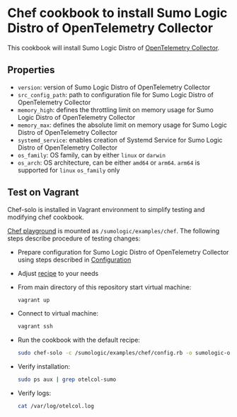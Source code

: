 # Chef cookbook to install Sumo Logic Distro of OpenTelemetry Collector

This cookbook will install Sumo Logic Distro of [OpenTelemetry Collector][otc_link].

## Properties

- `version`: version of Sumo Logic Distro of OpenTelemetry Collector
- `src_config_path`: path to configuration file for Sumo Logic Distro of OpenTelemetry Collector
- `memory_high`: defines the throttling limit on memory usage for Sumo Logic Distro of OpenTelemetry Collector
- `memory_max`: defines the absolute limit on memory usage for Sumo Logic Distro of OpenTelemetry Collector
- `systemd_service`: enables creation of Systemd Service for Sumo Logic Distro of OpenTelemetry Collector
- `os_family`: OS family, can by either `linux` or `darwin`
- `os_arch`: OS architecture, can be either `amd64` or `arm64`. `arm64` is supported for `linux` `os_family` only

## Test on Vagrant

Chef-solo is installed in Vagrant environment to simplify testing and modifying chef cookbook.

[Chef playground](.) is mounted as `/sumologic/examples/chef`.
The following steps describe procedure of testing changes:

- Prepare configuration for Sumo Logic Distro of OpenTelemetry Collector
  using steps described in [Configuration](../../docs/Configuration.md)
- Adjust [recipe](sumologic-otel-collector/recipes/default.rb) to your needs
- From main directory of this repository start virtual machine:

  ```bash
  vagrant up
  ```

- Connect to virtual machine:

  ```bash
  vagrant ssh
  ```

- Run the cookbook with the default recipe:

  ```bash
  sudo chef-solo -c /sumologic/examples/chef/config.rb -o sumologic-otel-collector
  ```

- Verify installation:
  
  ```bash
  sudo ps aux | grep otelcol-sumo
  ```

- Verify logs:
  
  ```bash
  cat /var/log/otelcol.log 
  ```

[otc_link]: https://github.com/open-telemetry/opentelemetry-collector
